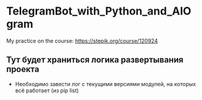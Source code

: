 # TelegramBot_with_Python_and_AIOgram
My practice on the course: https://stepik.org/course/120924

## Тут будет храниться логика развертывания проекта
+ Необходимо завести лог с текущими версиями модулей, на которых всё работает (из pip list)